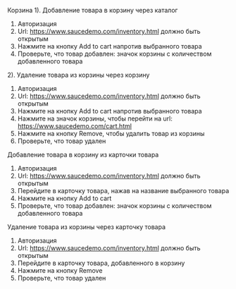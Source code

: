 Корзина
1). Добавление товара в корзину через каталог
1. Авторизация
2. Url: https://www.saucedemo.com/inventory.html должно быть открытым
3. Нажмите на кнопку Add to cart напротив выбранного товара
4. Проверьте, что товар добавлен: значок корзины с количеством добавленного товара

2). Удаление товара из корзины через корзину
1. Авторизация
2. Url: https://www.saucedemo.com/inventory.html должно быть открытым
3. Нажмите на кнопку Add to cart напротив выбранного товара
4. Нажмите на значок корзины, чтобы перейти на url: https://www.saucedemo.com/cart.html 
5. Нажмите на кнопку Remove, чтобы удалить товар из корзины
6. Проверьте, что товар удален

Добавление товара в корзину из карточки товара
1. Авторизация
2. Url: https://www.saucedemo.com/inventory.html должно быть открытым
3. Перейдите в карточку товара, нажав на название выбранного товара
4. Нажмите на кнопку Add to cart
5. Проверьте, что товар добавлен: значок корзины с количеством добавленного товара

Удаление товара из корзины через карточку товара
1. Авторизация
2. Url: https://www.saucedemo.com/inventory.html должно быть открытым
3. Перейдите в карточку товара, добавленного в корзину
4. Нажмите на кнопку Remove
5. Проверьте, что товар удален